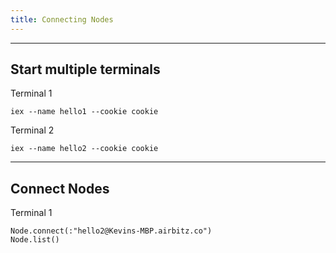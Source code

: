```yaml
---
title: Connecting Nodes
---
```


--------------------------------------------------------------

## Start multiple terminals

Terminal 1
```
iex --name hello1 --cookie cookie
```

Terminal 2
```
iex --name hello2 --cookie cookie
```

--------------------------------------------------------------

## Connect Nodes

Terminal 1
```
Node.connect(:"hello2@Kevins-MBP.airbitz.co")
Node.list()
```
